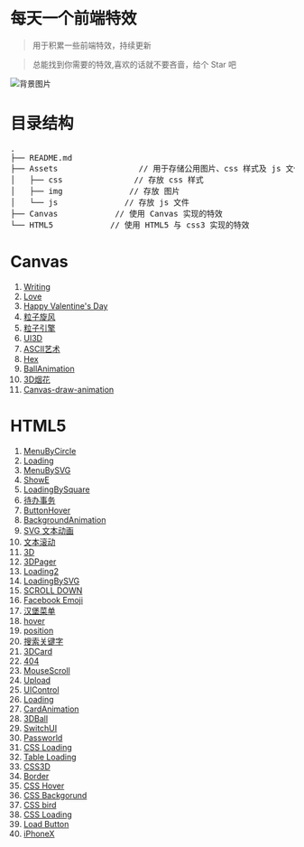 # 每天一个前端特效
> 用于积累一些前端特效，持续更新

> 总能找到你需要的特效,喜欢的话就不要吝啬，给个 Star 吧

![背景图片](https://github.com/SilenceHVK/Articles/raw/master/assets/images/bgImages/bg2.jpg)
# 目录结构
<pre>
.
├── README.md           
├── Assets                 // 用于存储公用图片、css 样式及 js 文件
│   ├── css               // 存放 css 样式
│   ├── img              // 存放 图片
│   └── js              // 存放 js 文件
├── Canvas            // 使用 Canvas 实现的特效
└── HTML5            // 使用 HTML5 与 css3 实现的特效
</pre>
  
# Canvas
1. [Writing](https://htmlpreview.github.io/?https://github.com/SilenceHVK/FrontUI/blob/master/Canvas/1.Writing/index.html)
2. [Love](https://htmlpreview.github.io/?https://github.com/SilenceHVK/FrontUI/blob/master/Canvas/2.Love/index.html)
3. [Happy Valentine's Day](https://htmlpreview.github.io/?https://github.com/SilenceHVK/FrontUI/blob/master/Canvas/3.Happy%20Valentine's%20Day/index.html)
4. [粒子旋风](https://htmlpreview.github.io/?https://github.com/SilenceHVK/FrontUI/blob/master/Canvas/4.%E7%B2%92%E5%AD%90%E6%97%8B%E9%A3%8E/index.html)
5. [粒子引擎](https://htmlpreview.github.io/?https://github.com/SilenceHVK/FrontUI/blob/master/Canvas/5.%E7%B2%92%E5%AD%90%E5%BC%95%E6%93%8E/index.html)
6. [UI3D](https://htmlpreview.github.io/?https://github.com/SilenceHVK/FrontUI/blob/master/Canvas/6.UI3D/index.html)
7. [ASCII艺术](https://htmlpreview.github.io/?https://github.com/SilenceHVK/FrontUI/blob/master/Canvas/7.ASCII%E8%89%BA%E6%9C%AF/index.html)
8. [Hex](https://htmlpreview.github.io/?https://github.com/SilenceHVK/FrontUI/blob/master/Canvas/8.Hex/index.html)
9. [BallAnimation](https://htmlpreview.github.io/?https://github.com/SilenceHVK/FrontUI/blob/master/Canvas/10.BallAnimation/index.html)
10. [3D烟花](https://htmlpreview.github.io/?https://github.com/SilenceHVK/FrontUI/blob/master/Canvas/11.3D烟花/index.html)
10. [Canvas-draw-animation](https://htmlpreview.github.io/?https://github.com/SilenceHVK/FrontUI/blob/master/Canvas/12.Canvas-draw-animation/index.html)

# HTML5
1. [MenuByCircle](https://htmlpreview.github.io/?https://github.com/SilenceHVK/FrontUI/blob/master/HTML5/1.MenuByCircle/index.html)
2. [Loading](https://htmlpreview.github.io/?https://github.com/SilenceHVK/FrontUI/blob/master/HTML5/2.Loading/index.html)
3. [MenuBySVG](https://htmlpreview.github.io/?https://github.com/SilenceHVK/FrontUI/blob/master/HTML5/3.MenuBySVG/index.html)
4. [ShowE](https://htmlpreview.github.io/?https://github.com/SilenceHVK/FrontUI/blob/master/HTML5/4.ShowE/index.html)
5. [LoadingBySquare](https://htmlpreview.github.io/?https://github.com/SilenceHVK/FrontUI/blob/master/HTML5/5.LoadingBySquare/index.html)
6. [待办事务](https://htmlpreview.github.io/?https://github.com/SilenceHVK/FrontUI/blob/master/HTML5/6.待办事务/index.html)
7. [ButtonHover](https://htmlpreview.github.io/?https://github.com/SilenceHVK/FrontUI/blob/master/HTML5/7.ButtonHover/index.html)
8. [BackgroundAnimation](https://htmlpreview.github.io/?https://github.com/SilenceHVK/FrontUI/blob/master/HTML5/8.BackgroundAnimation/index.html)
9. [SVG 文本动画](https://htmlpreview.github.io/?https://github.com/SilenceHVK/FrontUI/blob/master/HTML5/9.SVG%20文本动画/index.html)
10. [文本滚动](https://htmlpreview.github.io/?https://github.com/SilenceHVK/FrontUI/blob/master/HTML5/10.文本滚动/index.html)
11. [3D](https://htmlpreview.github.io/?https://github.com/SilenceHVK/FrontUI/blob/master/HTML5/11.3D/index.html)
12. [3DPager](https://htmlpreview.github.io/?https://github.com/SilenceHVK/FrontUI/blob/master/HTML5/12.3DPager/index.html)
13. [Loading2](https://htmlpreview.github.io/?https://github.com/SilenceHVK/FrontUI/blob/master/HTML5/13.Loading2/index.html)
14. [LoadingBySVG](https://htmlpreview.github.io/?https://github.com/SilenceHVK/FrontUI/blob/master/HTML5/14.LoadingBySVG/index.html)
15. [SCROLL DOWN](https://htmlpreview.github.io/?https://github.com/SilenceHVK/FrontUI/blob/master/HTML5/15.SCROLL%20DOWN/index.html)
16. [Facebook Emoji](https://htmlpreview.github.io/?https://github.com/SilenceHVK/FrontUI/blob/master/HTML5/16.Facebook%20Emoji/index.html)
17. [汉堡菜单](https://htmlpreview.github.io/?https://github.com/SilenceHVK/FrontUI/blob/master/HTML5/17.汉堡菜单/index.html)
18. [hover](https://htmlpreview.github.io/?https://github.com/SilenceHVK/FrontUI/blob/master/HTML5/18.hover/index.html)
19. [position](https://htmlpreview.github.io/?https://github.com/SilenceHVK/FrontUI/blob/master/HTML5/19.position/index.html)
20. [搜索关键字](https://htmlpreview.github.io/?https://github.com/SilenceHVK/FrontUI/blob/master/HTML5/20.搜索关键字/index.html)
21. [3DCard](https://htmlpreview.github.io/?https://github.com/SilenceHVK/FrontUI/blob/master/HTML5/21.3DCard/index.html)
22. [404](https://htmlpreview.github.io/?https://github.com/SilenceHVK/FrontUI/blob/master/HTML5/22.404/index.html)
23. [MouseScroll](https://htmlpreview.github.io/?https://github.com/SilenceHVK/FrontUI/blob/master/HTML5/23.MouseScroll/index.html)
24. [Upload](https://htmlpreview.github.io/?https://github.com/SilenceHVK/FrontUI/blob/master/HTML5/24.Upload/index.html)
25. [UIControl](https://htmlpreview.github.io/?https://github.com/SilenceHVK/FrontUI/blob/master/HTML5/25.UIControl/index.html)
26. [Loading](https://htmlpreview.github.io/?https://github.com/SilenceHVK/FrontUI/blob/master/HTML5/26.Loading/index.html)
27. [CardAnimation](https://htmlpreview.github.io/?https://github.com/SilenceHVK/FrontUI/blob/master/HTML5/27.CardAnimation/index.html)
28. [3DBall](https://htmlpreview.github.io/?https://github.com/SilenceHVK/FrontUI/blob/master/HTML5/28.3DBall/index.html)
29. [SwitchUI](https://htmlpreview.github.io/?https://github.com/SilenceHVK/FrontUI/blob/master/HTML5/29.SwitchUI/index.html)
30. [Passworld](https://htmlpreview.github.io/?https://github.com/SilenceHVK/FrontUI/blob/master/HTML5/30.Passworld/index.html)
31. [CSS Loading](https://htmlpreview.github.io/?https://github.com/SilenceHVK/FrontUI/blob/master/HTML5/31.CSS%20Loading/index.html)
32. [Table Loading](https://htmlpreview.github.io/?https://github.com/SilenceHVK/FrontUI/blob/master/HTML5/32.Table%20Loading/index.html)
33. [CSS3D](https://htmlpreview.github.io/?https://github.com/SilenceHVK/FrontUI/blob/master/HTML5/33.CSS3D/index.html)
34. [Border](https://htmlpreview.github.io/?https://github.com/SilenceHVK/FrontUI/blob/master/HTML5/34.Border/index.html)
35. [CSS Hover](https://htmlpreview.github.io/?https://github.com/SilenceHVK/FrontUI/blob/master/HTML5/35.CSS%20Hover/index.html)
36. [CSS Backgorund](https://htmlpreview.github.io/?https://github.com/SilenceHVK/FrontUI/blob/master/HTML5/36.CSS%20Backgorund/index.html)
37. [CSS bird](https://htmlpreview.github.io/?https://github.com/SilenceHVK/FrontUI/blob/master/HTML5/37.CSS%20bird/index.html)
38. [CSS Loading](https://htmlpreview.github.io/?https://github.com/SilenceHVK/FrontUI/blob/master/HTML5/38.CSS%20Loading/index.html)
39. [Load Button](https://htmlpreview.github.io/?https://github.com/SilenceHVK/FrontUI/blob/master/HTML5/39.Load%20Button/index.html)
40. [iPhoneX](https://htmlpreview.github.io/?https://github.com/SilenceHVK/FrontUI/blob/master/HTML5/40.iPhoneX/index.html)